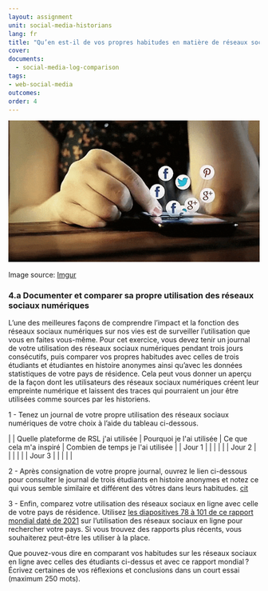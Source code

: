 ```yaml
---
layout: assignment
unit: social-media-historians
lang: fr
title: "Qu’en est-il de vos propres habitudes en matière de réseaux sociaux numériques ?"
cover:
documents:
  - social-media-log-comparison
tags:
- web-social-media
outcomes:
order: 4
---
```


![scrolling](https://raw.githubusercontent.com/C2DH/ranketwo/master/assets/images/social-media/Scrolling.gif)

Image source: [Imgur](https://imgur.com/dqSRAaT)

<!-- more -->
<!-- briefing-student -->

### 4.a Documenter et comparer sa propre utilisation des réseaux sociaux numériques
<!-- section-contents -->
L’une des meilleures façons de comprendre l’impact et la fonction des réseaux sociaux numériques sur nos vies est de surveiller l’utilisation que vous en faites vous-même. Pour cet exercice, vous devez tenir un journal de votre utilisation des réseaux sociaux numériques pendant trois jours consécutifs, puis comparer vos propres habitudes avec celles de trois étudiants et étudiantes en histoire anonymes ainsi qu’avec les données statistiques de votre pays de résidence. Cela peut vous donner un aperçu de la façon dont les utilisateurs des réseaux sociaux numériques créent leur empreinte numérique et laissent des traces qui pourraient un jour être utilisées comme sources par les historiens.

1 - Tenez un journal de votre propre utilisation des réseaux sociaux numériques de votre choix à l’aide du tableau ci-dessous.

| | Quelle plateforme de RSL j'ai utilisée | Pourquoi je l'ai utilisée | Ce que cela m'a inspiré | Combien de temps je l'ai utilisée |
| Jour&nbsp;1 | | | | |
| Jour&nbsp;2 | | | | |
| Jour&nbsp;3 | | | | |

2 - Après consignation de votre propre journal, ouvrez le lien ci-dessous pour consulter le journal de trois étudiants en histoire anonymes et notez ce qui vous semble similaire et différent des vôtres dans leurs habitudes.
[cit](social-media-log-comparison)

3 - Enfin, comparez votre utilisation des réseaux sociaux en ligne avec celle de votre pays de résidence. Utilisez [les diapositives 78 à 101 de ce rapport mondial daté de 2021](https://wearesocial.com/digital-2021) sur l’utilisation des réseaux sociaux en ligne pour rechercher votre pays. Si vous trouvez des rapports plus récents, vous souhaiterez peut-être les utiliser à la place. 

Que pouvez-vous dire en comparant vos habitudes sur les réseaux sociaux en ligne avec celles des étudiants ci-dessus et avec ce rapport mondial&#x202F;? Écrivez certaines de vos réflexions et conclusions dans un court essai (maximum 250 mots).

<!-- briefing-teacher -->
